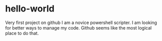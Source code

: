 # hello-world
Very first project on github
I am a novice powershell scripter.  I am looking for better ways to manage my code.  Github seems like the most logical place to do that.
